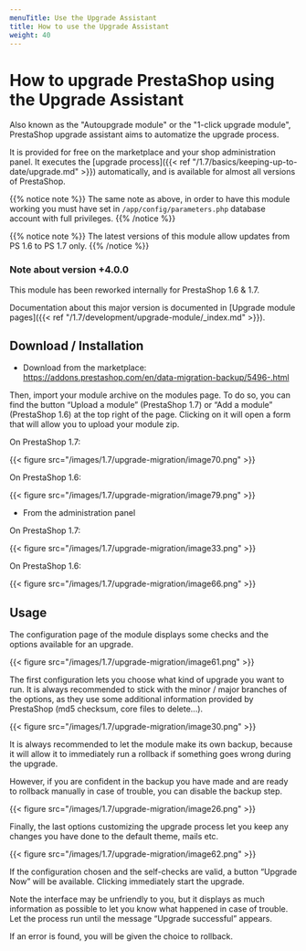 ```yaml
---
menuTitle: Use the Upgrade Assistant
title: How to use the Upgrade Assistant
weight: 40
---
```


# How to upgrade PrestaShop using the Upgrade Assistant

Also known as the "Autoupgrade module" or the "1-click upgrade module", PrestaShop upgrade assistant aims to automatize the upgrade process.

It is provided for free on the marketplace and your shop administration panel. It executes the [upgrade process]({{< ref "/1.7/basics/keeping-up-to-date/upgrade.md" >}}) automatically, and is available for almost all versions of PrestaShop.

{{% notice note %}}
The same note as above, in order to have this module working you must have set in `/app/config/parameters.php` database account with full privileges.
{{% /notice %}}

{{% notice note %}}
The latest versions of this module allow updates from PS 1.6 to PS 1.7 only.
{{% /notice %}}

### Note about version +4.0.0

This module has been reworked internally for PrestaShop 1.6 & 1.7.

Documentation about this major version is documented in [Upgrade module pages]({{< ref "/1.7/development/upgrade-module/_index.md" >}}).

## Download / Installation

- Download from the marketplace: https://addons.prestashop.com/en/data-migration-backup/5496-.html

Then, import your module archive on the modules page. To do so, you can find the button “Upload a module” (PrestaShop 1.7) or “Add a module”
(PrestaShop 1.6) at the top right of the page. Clicking on it will open a form that will allow you to upload your module zip.

On PrestaShop 1.7:

{{< figure src="/images/1.7/upgrade-migration/image70.png" >}}

On PrestaShop 1.6:

{{< figure src="/images/1.7/upgrade-migration/image79.png" >}}

- From the administration panel

On PrestaShop 1.7:

{{< figure src="/images/1.7/upgrade-migration/image33.png" >}}

On PrestaShop 1.6:

{{< figure src="/images/1.7/upgrade-migration/image66.png" >}}

## Usage

The configuration page of the module displays some checks and the options available for an upgrade.

{{< figure src="/images/1.7/upgrade-migration/image61.png" >}}

The first configuration lets you choose what kind of upgrade you want to run. It is always recommended to stick with the minor / major branches of the options, as they use some additional information provided by PrestaShop (md5 checksum, core files to delete...).

{{< figure src="/images/1.7/upgrade-migration/image30.png" >}}

It is always recommended to let the module make its own backup, because it will allow it to immediately run a rollback if something goes wrong during the upgrade.

However, if you are confident in the backup you have made and are ready to rollback manually in case of trouble, you can disable the backup step.

{{< figure src="/images/1.7/upgrade-migration/image26.png" >}}

Finally, the last options customizing the upgrade process let you keep any changes you have done to the default theme, mails etc.

{{< figure src="/images/1.7/upgrade-migration/image62.png" >}}

If the configuration chosen and the self-checks are valid, a button “Upgrade Now” will be available. Clicking immediately start the upgrade.

Note the interface may be unfriendly to you, but it displays as much information as possible to let you know what happened in case of trouble. Let the process run until the message “Upgrade successful” appears.

If an error is found, you will be given the choice to rollback.
